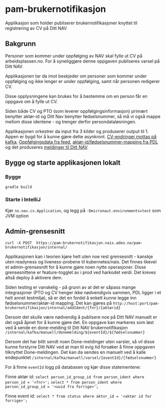 # pam-brukernotifikasjon
Applikasjon som holder publiserer brukernotifikasjoner knyttet til registrering av CV på Ditt NAV 

## Bakgrunn
Personer som kommer under oppfølging av NAV skal fylle ut CV på arbeidsplassen.no. For å syneliggjøre denne oppgaven publiseres varsel på Ditt NAV. 

Applikasjonen tar da imot beskjeder om personer som kommer under oppfølging og ikke lenger er under oppfølging, samt når personen redigerer CV. 

Disse opplysningene kan brukes for å bestemme om en person får en oppgave om å fylle ut CV.

Siden både CV og PTO (som leverer oppfølgingsinformasjon) primært benytter aktør-id og Ditt Nav benytter fødselsnummer, så må vi også mappe mellom disse identene - og trenger derfor persondataløsningen.

Applikasjonen orkestrer da input fra 3 kilder og produserer output til 1. Appen er bygd for å kunne gjøre dette asynkront. [CV-endringer mottas på kafka](https://github.com/navikt/pam-cv-avro-cvmeldinger), [Oppfølgingsdata fra feed](https://github.com/navikt/veilarboppfolging), [aktør-id/fødselsnummer-mapping fra PDL](https://navikt.github.io/pdl/) og det produseres [meldinger til Ditt NAV](https://github.com/navikt/brukernotifikasjon-topic-iac). 

## Bygge og starte applikasjonen lokalt
### Bygge
```
gradle build
```

### Starte i IntelliJ
Kjør `no.nav.cv.Application`, og legg på `-Dmicronaut.environments=test` som JVM option

## Admin-grensesnitt
`curl -X POST  https://pam-brukernotifikasjon.nais.adeo.no/pam-brukernotifikasjon/internal/`

Applikasjonen kan i teorien kjøre helt uten noe rest grensesnitt - kanskje uten readyness og liveness-probene til kubernetes/nais. Det finnes likevel et admin-grensesnitt for å kunne gjøre noen nytte operasjoner. Disse grensesnittene er feature-togglet av i prod ved harkodet verdi. Det kreves altså deploy å aktivere dem.

Siden testing er vanskelig - på grunn av at det er såpass mange integrasjoner (PTO og CV henger ikke nødvendigvis sammen, PDL ligger i et helt annet testmiljø), så er det en fordel å enkelt kunne legge inn fødselsnummer/aktør-id mapping. Det kan gjøres på `http://host:port/pam-brukernotifikasjon/internal/addIdent/{fnr}/{aktørid}`

Dersom det skulle være nødvendig å publisere noe på Ditt NAV manuelt er det også åpnet for å kunne gjøre det. En oppgave kan markeres som løst ved å sende en done-melding til Ditt NAV brukernotifikasjon `/internal/kafka/manuell/donemelding/${eventId}/${fødselsnummer}`

Dersom det har blitt sendt noen Done-meldinger uten varsler, så vil disse kunne forstyrre Ditt NAV ved at man til evig tid forsøker å finne oppgaven tilknyttet Done-meldingen. Det kan da sendes en manuelt ved å kalle endepunktet `/internal/kafka/manuell/varsel/{eventId}/{fødselsnummer}`

For å finne `eventId` logg på databasen og kjør disse statementene:

Finne aktør id:
`select person_id_group_id from person_ident where person_id = '<fnr>';`
`select * from person_ident where person_id_group_id = '<uuid fra forrige>';`

Finne event id:
`select * from status where aktor_id = '<aktør id for forrige>';`



